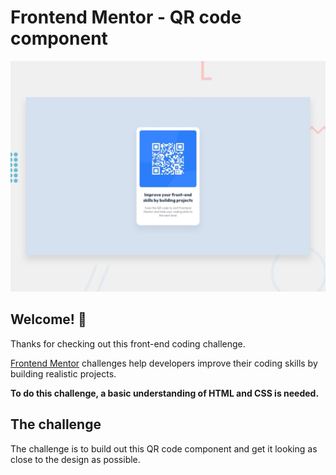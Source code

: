 # Frontend Mentor - QR code component

![Design preview for the QR code component coding challenge](./design/desktop-preview.jpg)

## Welcome! 👋

Thanks for checking out this front-end coding challenge.

[Frontend Mentor](https://www.frontendmentor.io) challenges help developers improve their coding skills by building realistic projects.

**To do this challenge, a basic understanding of HTML and CSS is needed.**

## The challenge

The challenge is to build out this QR code component and get it looking as close to the design as possible.
